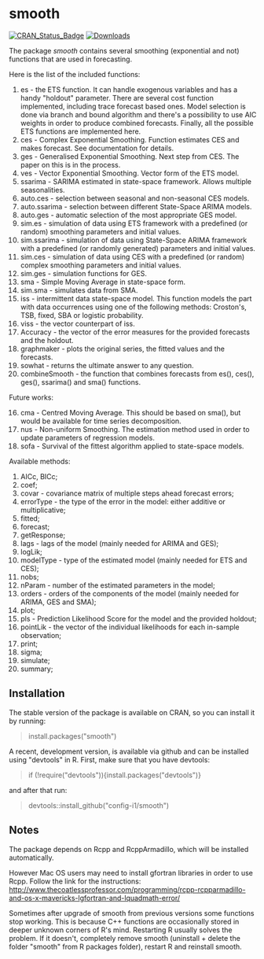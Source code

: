 # smooth
[![CRAN_Status_Badge](http://www.r-pkg.org/badges/version/smooth)](https://cran.r-project.org/package=smooth)
[![Downloads](http://cranlogs.r-pkg.org/badges/smooth)](https://cran.r-project.org/package=smooth)

The package _smooth_ contains several smoothing (exponential and not) functions that are used in forecasting.

Here is the list of the included functions:

1. es - the ETS function. It can handle exogenous variables and has a handy "holdout" parameter. There are several cost function implemented, including trace forecast based ones. Model selection is done via branch and bound algorithm and there's a possibility to use AIC weights in order to produce combined forecasts. Finally, all the possible ETS functions are implemented here.
2. ces - Complex Exponential Smoothing. Function estimates CES and makes forecast. See documentation for details.
3. ges - Generalised Exponential Smoothing. Next step from CES. The paper on this is in the process.
4. ves - Vector Exponential Smoothing. Vector form of the ETS model.
5. ssarima - SARIMA estimated in state-space framework. Allows multiple seasonalities.
6. auto.ces - selection between seasonal and non-seasonal CES models.
7. auto.ssarima - selection between different State-Space ARIMA models.
8. auto.ges - automatic selection of the most appropriate GES model.
9. sim.es - simulation of data using ETS framework with a predefined (or random) smoothing parameters and initial values.
10. sim.ssarima - simulation of data using State-Space ARIMA framework with a predefined (or randomly generated) parameters and initial values.
11. sim.ces - simulation of data using CES with a predefined (or random) complex smoothing parameters and initial values.
12. sim.ges - simulation functions for GES.
13. sma - Simple Moving Average in state-space form.
14. sim.sma - simulates data from SMA.
15. iss - intermittent data state-space model. This function models the part with data occurrences using one of the following methods: Croston's, TSB, fixed, SBA or logistic probability.
16. viss - the vector counterpart of iss.
17. Accuracy - the vector of the error measures for the provided forecasts and the holdout.
18. graphmaker - plots the original series, the fitted values and the forecasts.
19. sowhat - returns the ultimate answer to any question.
20. combineSmooth - the function that combines forecasts from es(), ces(), ges(), ssarima() and sma() functions.

Future works:

16. cma - Centred Moving Average. This should be based on sma(), but would be available for time series decomposition.
17. nus - Non-uniform Smoothing. The estimation method used in order to update parameters of regression models.
18. sofa - Survival of the fittest algorithm applied to state-space models.

Available methods:

1. AICc, BICc;
2. coef;
3. covar - covariance matrix of multiple steps ahead forecast errors;
4. errorType - the type of the error in the model: either additive or multiplicative;
5. fitted;
6. forecast;
7. getResponse;
8. lags - lags of the model (mainly needed for ARIMA and GES);
9. logLik;
10. modelType - type of the estimated model (mainly needed for ETS and CES);
11. nobs;
12. nParam - number of the estimated parameters in the model;
13. orders - orders of the components of the model (mainly needed for ARIMA, GES and SMA);
14. plot;
15. pls - Prediction Likelihood Score for the model and the provided holdout;
16. pointLik - the vector of the individual likelihoods for each in-sample observation;
17. print;
18. sigma;
19. simulate;
20. summary;


## Installation

The stable version of the package is available on CRAN, so you can install it by running:
> install.packages("smooth")

A recent, development version, is available via github and can be installed using "devtools" in R. First, make sure that you have devtools:
> if (!require("devtools")){install.packages("devtools")}

and after that run:
> devtools::install_github("config-i1/smooth")

## Notes

The package depends on Rcpp and RcppArmadillo, which will be installed automatically.

However Mac OS users may need to install gfortran libraries in order to use Rcpp. Follow the link for the instructions: http://www.thecoatlessprofessor.com/programming/rcpp-rcpparmadillo-and-os-x-mavericks-lgfortran-and-lquadmath-error/

Sometimes after upgrade of smooth from previous versions some functions stop working. This is because C++ functions are occasionally stored in deeper unknown corners of R's mind. Restarting R usually solves the problem. If it  doesn't, completely remove smooth (uninstall + delete the folder "smooth" from R packages folder), restart R and reinstall smooth.
